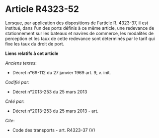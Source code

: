 # Article R4323-52

Lorsque, par application des dispositions de l'article R. 4323-37, il est institué, dans l'un des ports définis à ce même
article, une redevance de stationnement sur les bateaux et navires de commerce, les modalités de perception et les taux de
cette redevance sont déterminés par le tarif qui fixe les taux du droit de port.

**Liens relatifs à cet article**

_Anciens textes_:

  - Décret n°69-112 du 27 janvier 1969 art. 9, v. init.

_Codifié par_:

  - Décret n°2013-253 du 25 mars 2013

_Créé par_:

  - Décret n°2013-253 du 25 mars 2013 - art.

_Cite_:

  - Code des transports - art. R4323-37 (V)

